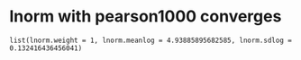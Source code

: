 # lnorm with pearson1000 converges

    list(lnorm.weight = 1, lnorm.meanlog = 4.93885895682585, lnorm.sdlog = 0.132416436456041)

